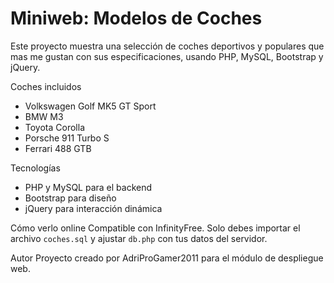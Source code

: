 # Miniweb: Modelos de Coches

Este proyecto muestra una selección de coches deportivos y populares que mas me gustan con sus especificaciones, usando PHP, MySQL, Bootstrap y jQuery.

Coches incluidos
- Volkswagen Golf MK5 GT Sport
- BMW M3
- Toyota Corolla
- Porsche 911 Turbo S
- Ferrari 488 GTB

Tecnologías
- PHP y MySQL para el backend
- Bootstrap para diseño
- jQuery para interacción dinámica

Cómo verlo online
Compatible con InfinityFree. Solo debes importar el archivo `coches.sql` y ajustar `db.php` con tus datos del servidor.

Autor
Proyecto creado por AdriProGamer2011 para el módulo de despliegue web.
